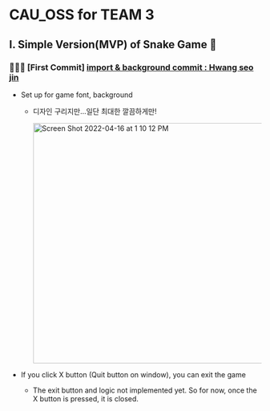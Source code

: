 # CAU_OSS for TEAM 3

## I. Simple Version(MVP) of Snake Game 🐍

### 👩🏻‍💻 [First Commit] <u>import & background commit : Hwang seo jin</u>

- Set up for game font, background
  
  - 디자인 구리지만...일단 최대한 깔끔하게만!      



    <img width="479" alt="Screen Shot 2022-04-16 at 1 10 12 PM" src="https://user-images.githubusercontent.com/63195670/163660882-4f0a2def-5687-463a-bfe2-c5be1838c2f7.png">      

- If you click X button (Quit button on window), you can exit the game

  - The exit button and logic not implemented yet. So for now, once the X button is pressed, it is closed.

